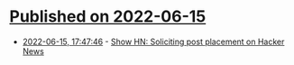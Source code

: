 # [Published on 2022-06-15](index.md)

* [2022-06-15, 17:47:46](https://news.ycombinator.com/item?id=31756569) - [Show HN: Soliciting post placement on Hacker News](https://news.ycombinator.com/item?id=31756569)
